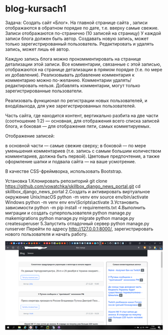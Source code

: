 # blog-kursach1
Задача: Создать сайт «Блог».
На главной странице сайта , записи отображаются в обратном порядке по дате, т.е. вверху самые свежие. Записи отображаются по-странично (10 записей на страницу) У каждой записи блога должен быть автор. Создавать новую запись, может только зарегистрированный пользователь. Редактировать и удалять запись, может лишь её автор.

Каждую запись блога можно прокомментировать на странице детализации этой записи. Все комментарии, связанные с этой записью, отображаются на странице детализации в прямом порядке (т.е. по мере их добавления). Реализовывать добавление комментария к комментарию можно по-желанию. Комментарии удалять/редактировать нельзя. Добавлять комментарии, могут только зарегистрированные пользователи.

Реализовать функционал по регистрации новых пользователей, и входа\выхода, для уже зарегистрированных пользователей.

Часть сайта, где находится контент, вертикально разбита на две части (соотношение 1:2) — основная, для отображения всего списка записей блога, и боковая — для отображения пяти, самых комметируемых.

Отображение записей:

в основной части — самые свежие сверху;
в боковой — по мере уменьшения комментариев (т.е. запись с самым большим количеством комментариев, должна быть первой).
Цветовые предпочтения, а также оформление шапки и подвала сайта — на ваше усмотрение.

В качестве CSS-фреймворка, использовать Bootstrap.

Установка
1.Клонировать репозиторий
git clone https://github.com/vowatchka/skillbox_django_news_portal.git
cd skillbox_django_news_portal
2.Создать и активировать виртуальное окружение
Unix/macOS
python -m venv env
source env/bin/activate
Windows
python -m venv env
env\Scripts\activate
3.Установить зависимости
python -m pip install -r requirements.txt
4.Выполнить миграции и создать суперпользователя
python manage.py makemigrations
python manage.py migrate
python manage.py createsuperuser
5.Запустить отладочный сервер
python manage.py runserver
Перейти по адресу http://127.0.0.1:8000/, зарегистрировать нового пользователя и начать работу.

![Image alt](https://github.com/Aleksey-Hugo/blog-kursach1/blob/main/Снимок%20экрана%20(1999).png)
